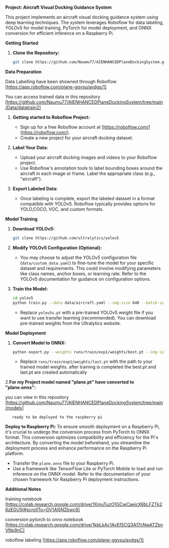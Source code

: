 
**Project: Aircraft Visual Docking Guidance System**

This project implements an aircraft visual docking guidance system using deep learning techniques. The system leverages Roboflow for data labeling, YOLOv5 for model training, PyTorch for model deployment, and ONNX conversion for efficient inference on a Raspberry Pi.

**Getting Started**

1. **Clone the Repository:**

   ```bash
   git clone https://github.com/Naumu77/AIENHANCEDPlaneDockingSystem.git
   ```


**Data Preparation**

Data Labelling have been showned through Roboflow [https://app.roboflow.com/plane-ggvsu/avdgs/1]

You can access trained data in this repository [https://github.com/Naumu77/AIENHANCEDPlaneDockingSystem/tree/main/Data/datatrain2]

1. **Getting started to Roboflow Project:**

   - Sign up for a free Roboflow account at [https://roboflow.com/](https://roboflow.com/).
   - Create a new project for your aircraft docking dataset.

2. **Label Your Data:**

   - Upload your aircraft docking images and videos to your Roboflow project.
   - Use Roboflow's annotation tools to label bounding boxes around the aircraft in each image or frame. Label the appropriate class (e.g., "aircraft").

3. **Export Labeled Data:**

   - Once labeling is complete, export the labeled dataset in a format compatible with YOLOv5. Roboflow typically provides options for YOLO,COCO, VOC, and custom formats.

**Model Training**

1. **Download YOLOv5:**

   ```bash
   git clone https://github.com/ultralytics/yolov5
   ```

2. **Modify YOLOv5 Configuration (Optional):**

   - You may choose to adjust the YOLOv5 configuration file (`data/custom_data.yaml`) to fine-tune the model for your specific dataset and requirements. This could involve modifying parameters like class names, anchor boxes, or learning rate. Refer to the YOLOv5 documentation for guidance on configuration options.

3. **Train the Model:**

   ```bash
   cd yolov5
   python train.py --data data/aircraft.yaml --img-size 640 --batch-size 8 --epochs 100 --weights yolov5s.pt  # Adjust hyperparameters as needed
   ```

   - Replace `yolov5s.pt` with a pre-trained YOLOv5 weight file if you want to use transfer learning (recommended). You can download pre-trained weights from the Ultralytics website.

**Model Deployment**

1. **Convert Model to ONNX:**

   ```bash
   python export.py --weights runs/train/exp1/weights/best.pt --img-size 640 --export onnx --outfile aircraft_docking_guidance.onnx
   ```

   - Replace `runs/train/exp1/weights/last.pt` with the path to your trained model weights.
   after training is completed the best.pt and last.pt are created automatically

2.**For my Project model named "plane.pt" have converted to "plane.onnx":** 

you can view in this repository 
[https://github.com/Naumu77/AIENHANCEDPlaneDockingSystem/tree/main/models]
       
       ready to be deployed to the raspberry pi 
**Deploy to Raspberry Pi:**
To ensure smooth deployment on a Raspberry Pi, it's crucial to undergo the conversion process from PyTorch to ONNX format. This conversion optimizes compatibility and efficiency for the Pi's architecture. By converting the model beforehand, you streamline the deployment process and enhance performance on the Raspberry Pi platform.

   - Transfer the `plane.onnx` file to your Raspberry Pi.
   - Use a framework like TensorFlow Lite or PyTorch Mobile to load and run inference on the ONNX model. Refer to the documentation of your chosen framework for Raspberry Pi deployment instructions.

 
**Additional Notes**

training notebook [https://colab.research.google.com/drive/1XmuTuzO1GCwCaeicX6bLFZTk26zEGU5t#scrollTo=GV1Al5NZbwc9]

conversion pytorch to onnx notebook [https://colab.research.google.com/drive/1kbLkAc1AvEfSCQ3A17cNwATZbnVNp9nC]

roboflow labeling [https://app.roboflow.com/plane-ggvsu/avdgs/1]

